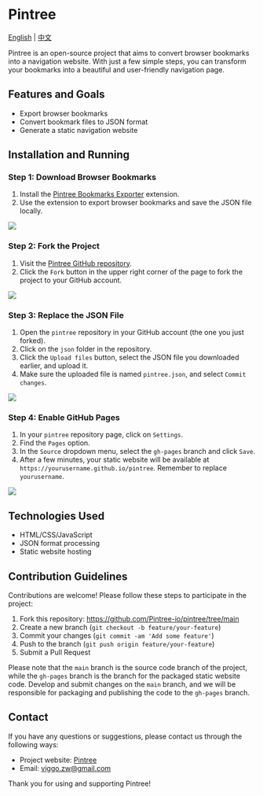 # Pintree

[English](README.md) | [中文](README.zh.md)

Pintree is an open-source project that aims to convert browser bookmarks into a navigation website. With just a few simple steps, you can transform your bookmarks into a beautiful and user-friendly navigation page.

## Features and Goals

- Export browser bookmarks
- Convert bookmark files to JSON format
- Generate a static navigation website

## Installation and Running

### Step 1: Download Browser Bookmarks

1. Install the [Pintree Bookmarks Exporter](https://chromewebstore.google.com/detail/pintree-bookmarks-exporte/mjcglnkikjidokobpfdcdmcnfdicojce) extension.
2. Use the extension to export browser bookmarks and save the JSON file locally.

![](https://github.com/quaggalinux/pintree/blob/main/assets/guide/step1.png)

### Step 2: Fork the Project

1. Visit the [Pintree GitHub repository](https://github.com/Pintree-io/pintree).
2. Click the `Fork` button in the upper right corner of the page to fork the project to your GitHub account.

![](https://github.com/quaggalinux/pintree/blob/main/assets/guide/step2.png)

### Step 3: Replace the JSON File

1. Open the `pintree` repository in your GitHub account (the one you just forked).
2. Click on the `json` folder in the repository.
3. Click the `Upload files` button, select the JSON file you downloaded earlier, and upload it.
4. Make sure the uploaded file is named `pintree.json`, and select `Commit changes`.

![](https://github.com/quaggalinux/pintree/blob/main/assets/guide/step3.png)

### Step 4: Enable GitHub Pages

1. In your `pintree` repository page, click on `Settings`.
2. Find the `Pages` option.
3. In the `Source` dropdown menu, select the `gh-pages` branch and click `Save`.
4. After a few minutes, your static website will be available at `https://yourusername.github.io/pintree`. Remember to replace `yourusername`.

![](https://github.com/quaggalinux/pintree/blob/main/assets/guide/step4.png)

## Technologies Used

- HTML/CSS/JavaScript
- JSON format processing
- Static website hosting

## Contribution Guidelines

Contributions are welcome! Please follow these steps to participate in the project:

1. Fork this repository: https://github.com/Pintree-io/pintree/tree/main
2. Create a new branch (`git checkout -b feature/your-feature`)
3. Commit your changes (`git commit -am 'Add some feature'`)
4. Push to the branch (`git push origin feature/your-feature`)
5. Submit a Pull Request

Please note that the `main` branch is the source code branch of the project, while the `gh-pages` branch is the branch for the packaged static website code. Develop and submit changes on the `main` branch, and we will be responsible for packaging and publishing the code to the `gh-pages` branch.

## Contact

If you have any questions or suggestions, please contact us through the following ways:
- Project website: [Pintree](https://pintree.io/)
- Email: viggo.zw@gmail.com

Thank you for using and supporting Pintree!
